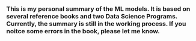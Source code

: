 ### This is my personal summary of the ML models. It is based on several reference books and two Data Science Programs. Currently, the summary is still in the working process. If you noitce some errors in the book, please let me know. 
